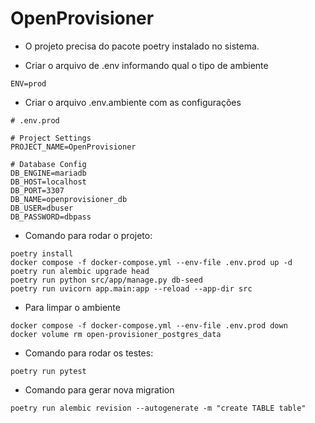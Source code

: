 # OpenProvisioner

- O projeto precisa do pacote poetry instalado no sistema.

- Criar o arquivo de .env informando qual o tipo de ambiente
```
ENV=prod
```

- Criar o arquivo .env.ambiente com as configurações
```
# .env.prod

# Project Settings
PROJECT_NAME=OpenProvisioner

# Database Config
DB_ENGINE=mariadb
DB_HOST=localhost
DB_PORT=3307
DB_NAME=openprovisioner_db
DB_USER=dbuser
DB_PASSWORD=dbpass
```

- Comando para rodar o projeto:
```
poetry install
docker compose -f docker-compose.yml --env-file .env.prod up -d
poetry run alembic upgrade head
poetry run python src/app/manage.py db-seed
poetry run uvicorn app.main:app --reload --app-dir src
```

- Para limpar o ambiente
```
docker compose -f docker-compose.yml --env-file .env.prod down
docker volume rm open-provisioner_postgres_data
```

- Comando para rodar os testes:
```
poetry run pytest
```

- Comando para gerar nova migration
```
poetry run alembic revision --autogenerate -m "create TABLE table"
```